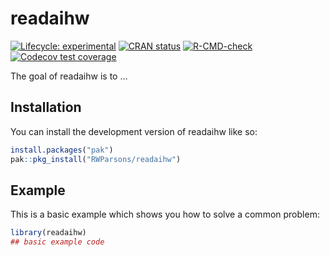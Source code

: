 
<!-- README.md is generated from README.Rmd. Please edit that file -->

# readaihw

<!-- badges: start -->

[![Lifecycle:
experimental](https://img.shields.io/badge/lifecycle-experimental-orange.svg)](https://lifecycle.r-lib.org/articles/stages.html#experimental)
[![CRAN
status](https://www.r-pkg.org/badges/version/readaihw)](https://CRAN.R-project.org/package=readaihw)
[![R-CMD-check](https://github.com/RWParsons/readaihw/actions/workflows/R-CMD-check.yaml/badge.svg)](https://github.com/RWParsons/readaihw/actions/workflows/R-CMD-check.yaml)
[![Codecov test
coverage](https://codecov.io/gh/RWParsons/readaihw/graph/badge.svg)](https://app.codecov.io/gh/RWParsons/readaihw)
<!-- badges: end -->

The goal of readaihw is to …

## Installation

You can install the development version of readaihw like so:

``` r
install.packages("pak")
pak::pkg_install("RWParsons/readaihw")
```

## Example

This is a basic example which shows you how to solve a common problem:

``` r
library(readaihw)
## basic example code
```
